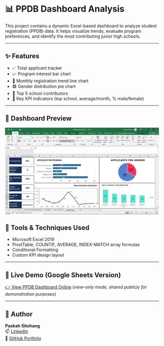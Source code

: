# 📊 PPDB Dashboard Analysis

This project contains a dynamic Excel-based dashboard to analyze student registration (PPDB) data. It helps visualize trends, evaluate program preferences, and identify the most contributing junior high schools.

---

## ✨ Features

- ✅ Total applicant tracker
- 📈 Program interest bar chart
- 📅 Monthly registration trend line chart
- 🟦 Gender distribution pie chart
- 🏫 Top 5 school contributors
- 📌 Key KPI indicators (top school, average/month, % male/female)

---

## 📸 Dashboard Preview

![Dashboard Preview](screenshot/Dashboard_Overview.JPG)

## 🧠 Tools & Techniques Used

- Microsoft Excel 2019
- PivotTable, COUNTIF, AVERAGE, INDEX-MATCH array formulas
- Conditional Formatting
- Custom KPI design layout

---
## 🔗 Live Demo (Google Sheets Version)

[👉 View PPDB Dashboard Online](https://docs.google.com/spreadsheets/d/1M91ffnF-P9HkoQHV0C3wMAnFh9PUDhYT/edit?usp=drive_link&ouid=105005055923885556495&rtpof=true&sd=true)
(*view-only mode, shared publicly for demonstration purposes*)

---

## 👤 Author

**Paskah Sitohang**  
📫 [LinkedIn](https://linkedin.com/in/paskahsitohang)  
📁 [GitHub Portfolio](https://github.com/paskahsitohang/data-analyst-portofolio)
